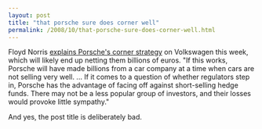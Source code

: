```yaml
---
layout: post
title: "that porsche sure does corner well"
permalink: /2008/10/that-porsche-sure-does-corner-well.html
---
```


<p>Floyd Norris <a href="http://www.nytimes.com/2008/10/31/business/worldbusiness/31norris.html">explains Porsche&#39;s corner strategy</a> on Volkswagen this week, which will likely end up netting them billions of euros. &quot;If this works, Porsche will have made billions from a car company at a
time when cars are not selling very well. ... If it comes to a question of whether regulators step in, Porsche has
the advantage of facing off against short-selling hedge funds. There
may not be a less popular group of investors, and their losses would
provoke little sympathy.&quot;</p><p>And yes, the post title is deliberately bad.</p>


